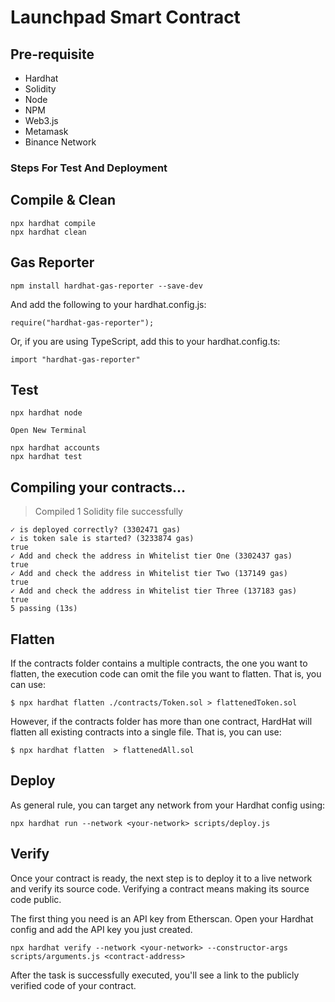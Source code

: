 # Launchpad Smart Contract

## Pre-requisite

* Hardhat
* Solidity
* Node
* NPM
* Web3.js
* Metamask
* Binance Network

### Steps For Test And Deployment

## Compile & Clean

```shell
npx hardhat compile
npx hardhat clean
```

## Gas Reporter

```shell
npm install hardhat-gas-reporter --save-dev
```
And add the following to your hardhat.config.js:

```shell
require("hardhat-gas-reporter");
```

Or, if you are using TypeScript, add this to your hardhat.config.ts:

```shell
import "hardhat-gas-reporter"
```

## Test

```shell
npx hardhat node

Open New Terminal

npx hardhat accounts
npx hardhat test
```
## Compiling your contracts...

> Compiled 1 Solidity file successfully

    ✓ is deployed correctly? (3302471 gas)
    ✓ is token sale is started? (3233874 gas)
    true
    ✓ Add and check the address in Whitelist tier One (3302437 gas)
    true
    ✓ Add and check the address in Whitelist tier Two (137149 gas)
    true
    ✓ Add and check the address in Whitelist tier Three (137183 gas)
    true
    5 passing (13s)

## Flatten

If the contracts folder contains a multiple contracts, the one you want to flatten, the execution code can omit the file you want to flatten. That is, you can use:

```shell
$ npx hardhat flatten ./contracts/Token.sol > flattenedToken.sol
```

However, if the contracts folder has more than one contract, HardHat will flatten all existing contracts into a single file. That is, you can use:

```shell
$ npx hardhat flatten  > flattenedAll.sol
```

## Deploy

As general rule, you can target any network from your Hardhat config using:

```shell
npx hardhat run --network <your-network> scripts/deploy.js
```

## Verify

Once your contract is ready, the next step is to deploy it to a live network and verify its source code. Verifying a contract means making its source code public.

The first thing you need is an API key from Etherscan. Open your Hardhat config and add the API key you just created.

```shell
npx hardhat verify --network <your-network> --constructor-args scripts/arguments.js <contract-address>
```

After the task is successfully executed, you'll see a link to the publicly verified code of your contract.
